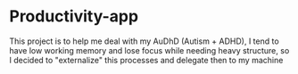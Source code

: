# Productivity-app

This project is to help me deal with my AuDhD (Autism + ADHD), I tend to have low working memory and lose focus while needing heavy structure, so I decided to "externalize" this processes and delegate then to my machine
